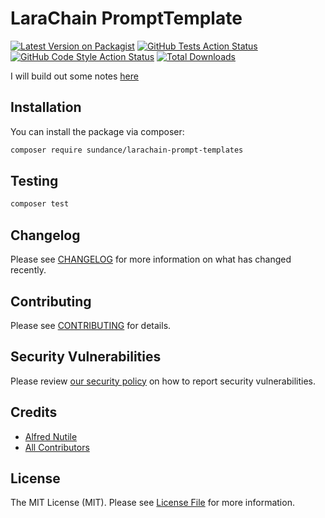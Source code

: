# LaraChain PromptTemplate


[![Latest Version on Packagist](https://img.shields.io/packagist/v/sundance/larachain-prompt-templates.svg?style=flat-square)](https://packagist.org/packages/sundance/larachain-prompt-templates)
[![GitHub Tests Action Status](https://img.shields.io/github/actions/workflow/status/sundance/larachain-prompt-templates/run-tests.yml?branch=main&label=tests&style=flat-square)](https://github.com/sundance/larachain-prompt-templates/actions?query=workflow%3Arun-tests+branch%3Amain)
[![GitHub Code Style Action Status](https://img.shields.io/github/actions/workflow/status/sundance/larachain-prompt-templates/fix-php-code-style-issues.yml?branch=main&label=code%20style&style=flat-square)](https://github.com/sundance/larachain-prompt-templates/actions?query=workflow%3A"Fix+PHP+code+style+issues"+branch%3Amain)
[![Total Downloads](https://img.shields.io/packagist/dt/sundance/larachain-prompt-templates.svg?style=flat-square)](https://packagist.org/packages/sundance/larachain-prompt-templates)

I will build out some notes [here](https://alfrednutile.notion.site/Prompts-8926577153774a3bbe5eea22aaf2ca31)

## Installation

You can install the package via composer:

```bash
composer require sundance/larachain-prompt-templates
```

## Testing

```bash
composer test
```

## Changelog

Please see [CHANGELOG](CHANGELOG.md) for more information on what has changed recently.

## Contributing

Please see [CONTRIBUTING](CONTRIBUTING.md) for details.

## Security Vulnerabilities

Please review [our security policy](../../security/policy) on how to report security vulnerabilities.

## Credits

- [Alfred Nutile](https://github.com/alnutile)
- [All Contributors](../../contributors)

## License

The MIT License (MIT). Please see [License File](LICENSE.md) for more information.
